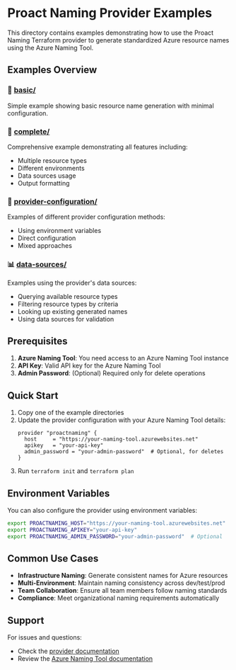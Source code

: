 # Proact Naming Provider Examples

This directory contains examples demonstrating how to use the Proact Naming Terraform provider to generate standardized Azure resource names using the Azure Naming Tool.

## Examples Overview

### 🚀 [basic/](./basic/)
Simple example showing basic resource name generation with minimal configuration.

### 🏢 [complete/](./complete/)
Comprehensive example demonstrating all features including:
- Multiple resource types
- Different environments
- Data sources usage
- Output formatting

### 🔧 [provider-configuration/](./provider-configuration/)
Examples of different provider configuration methods:
- Using environment variables
- Direct configuration
- Mixed approaches

### 📊 [data-sources/](./data-sources/)
Examples using the provider's data sources:
- Querying available resource types
- Filtering resource types by criteria
- Looking up existing generated names
- Using data sources for validation

## Prerequisites

1. **Azure Naming Tool**: You need access to an Azure Naming Tool instance
2. **API Key**: Valid API key for the Azure Naming Tool
3. **Admin Password**: (Optional) Required only for delete operations

## Quick Start

1. Copy one of the example directories
2. Update the provider configuration with your Azure Naming Tool details:
   ```hcl
   provider "proactnaming" {
     host     = "https://your-naming-tool.azurewebsites.net"
     apikey   = "your-api-key"
     admin_password = "your-admin-password"  # Optional, for deletes
   }
   ```
3. Run `terraform init` and `terraform plan`

## Environment Variables

You can also configure the provider using environment variables:

```bash
export PROACTNAMING_HOST="https://your-naming-tool.azurewebsites.net"
export PROACTNAMING_APIKEY="your-api-key"
export PROACTNAMING_ADMIN_PASSWORD="your-admin-password"  # Optional
```

## Common Use Cases

- **Infrastructure Naming**: Generate consistent names for Azure resources
- **Multi-Environment**: Maintain naming consistency across dev/test/prod
- **Team Collaboration**: Ensure all team members follow naming standards
- **Compliance**: Meet organizational naming requirements automatically

## Support

For issues and questions:
- Check the [provider documentation](../docs/)
- Review the [Azure Naming Tool documentation](https://github.com/microsoft/CloudAdoptionFramework/tree/master/ready/AzNamingTool)
